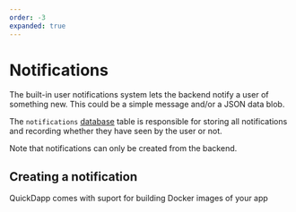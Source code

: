 ```yaml
---
order: -3
expanded: true
---
```


# Notifications

The built-in user notifications system lets the backend notify a user of something new. This could be a simple message and/or a JSON data blob.

The `notifications` [database](../backend/database.md) table is responsible for storing all notifications and recording whether they have seen by the user or not.

Note that notifications can only be created from the backend.

## Creating a notification



QuickDapp comes with suport for building Docker images of your app